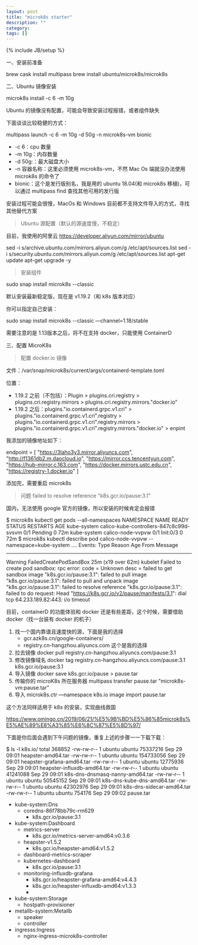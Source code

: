 ```yaml
---
layout: post
title: "microk8s starter"
description: ""
category: 
tags: []
---
```

{% include JB/setup %}

一、安装前准备

brew cask install multipass
brew install ubuntu/microk8s/microk8s


二、Ubuntu 镜像安装

microk8s install -c 6 -m 10g

Ubuntu 的镜像没有配置，可能会导致安装过程报错，或者组件缺失

下面谈谈比较稳健的方式：

multipass launch -c 6 -m 10g -d 50g -n microk8s-vm bionic

- -c 6：cpu 数量
- -m 10g：内存数量
- -d 50g:：最大磁盘大小
- -n 容器名称：这里必须使用 microk8s-vm，不然 Mac Os 端就没办法使用 microk8s 的命令了
- bionic：这个是发行版别名，我是用的 ubuntu 18.04(和 microk8s 移植)，可以通过 multipass find 查找其他可用的发行版

安装过程可能会很慢，MacOs 和 Windows 目前都不支持文件导入的方式，寻找其他替代方案

> Ubuntu 源配置（默认的源速度慢，不稳定）

目前，我使用的阿里云 https://developer.aliyun.com/mirror/ubuntu

sed -i s/archive.ubuntu.com/mirrors.aliyun.com/g /etc/apt/sources.list
sed -i s/security.ubuntu.com/mirrors.aliyun.com/g /etc/apt/sources.list
apt-get update
apt-get  upgrade -y

> 安装组件

sudo snap install microk8s --classic

默认安装最新稳定版，现在是 v1.19.2（和 k8s 版本对应）

你可以指定自己安装：

sudo snap install microk8s --classic —channel=1.18/stable

需要注意的是 1.13版本之后，将不在支持 docker，只能使用 ContainerD

三、配置 MicroK8s

> 配置 docker.io 镜像

文件：/var/snap/microk8s/current/args/containerd-template.toml

位置：
- 1.19.2 之前（不包括）：Plugin > plugins.cri.registry > plugins.cri.registry.mirrors > plugins.cri.registry.mirrors."docker.io”
- 1.19.2 之后：plugins."io.containerd.grpc.v1.cri" >  plugins."io.containerd.grpc.v1.cri".registry > plugins."io.containerd.grpc.v1.cri".registry.mirrors > plugins."io.containerd.grpc.v1.cri".registry.mirrors."docker.io" > enpint


我添加的镜像地址如下：

  endpoint = [
    "https://3laho3y3.mirror.aliyuncs.com",
    "http://f1361db2.m.daocloud.io",
    "https://mirror.ccs.tencentyun.com",
    "https://hub-mirror.c.163.com",
    "https://docker.mirrors.ustc.edu.cn",
    "https://registry-1.docker.io"
  ]

添加完，需要重启 microk8s


> 问题 failed to resolve reference "k8s.gcr.io/pause:3.1"

国内，无法使用 google 官方的镜像，所以安装的时候肯定会报错

$ microk8s kubectl get pods --all-namespaces
NAMESPACE     NAME                                      READY   STATUS     RESTARTS   AGE
kube-system   calico-kube-controllers-847c8c99d-svsvm   0/1     Pending    0          72m
kube-system   calico-node-vvpvw                         0/1     Init:0/3   0          72m
$  microk8s kubectl describe pod calico-node-vvpvw --namespace=kube-system
….
Events:
  Type     Reason                  Age                   From     Message
  ----     ------                  ----                  ----     -------
  Warning  FailedCreatePodSandBox  25m (x19 over 62m)    kubelet  Failed to create pod sandbox: rpc error: code = Unknown desc = failed to get sandbox image "k8s.gcr.io/pause:3.1": failed to pull image "k8s.gcr.io/pause:3.1": failed to pull and unpack image "k8s.gcr.io/pause:3.1": failed to resolve reference "k8s.gcr.io/pause:3.1": failed to do request: Head "https://k8s.gcr.io/v2/pause/manifests/3.1": dial tcp 64.233.189.82:443: i/o timeout

目前，containerD 的功能体验和 docker 还是有些差距，这个时候，需要借助 docker（找一台装有 docker 的机子）

1. 找一个国内靠谱且速度快的源，下面是我的选择
    -  gcr.azk8s.cn/google-containers/
    -  registry.cn-hangzhou.aliyuncs.com 这个是我的选择
2. 拉去镜像
docker pull registry.cn-hangzhou.aliyuncs.com/pause:3.1
3. 修改镜像域名
docker tag registry.cn-hangzhou.aliyuncs.com/pause:3.1 k8s.gcr.io/pause:3.1
4. 导入镜像
docker save k8s.gcr.io/pause > pause.tar
5. 传输你的 microK8s 所在服务器
multipass transfer pause.tar "microk8s-vm:pause.tar"
6. 导入
microk8s.ctr —namespace k8s.io image import pause.tar

这个方法同样适用于 k8s 的安装，实现曲线救国

https://www.omingo.cn/2019/06/21/%E5%9B%BD%E5%86%85microk8s%E5%AE%89%E8%A3%85%E6%8C%87%E5%8D%97/

下面是你后面会遇到下午问题的镜像，重复上述的步骤一一下载下载：

$ ls -l k8s.io/
total 368852
-rw-rw-r-- 1 ubuntu ubuntu  75337216 Sep 29 09:01 heapster-amd64.tar
-rw-rw-r-- 1 ubuntu ubuntu 154733056 Sep 29 09:01 heapster-grafana-amd64.tar
-rw-rw-r-- 1 ubuntu ubuntu  12775936 Sep 29 09:01 heapster-influxdb-amd64.tar
-rw-rw-r-- 1 ubuntu ubuntu  41241088 Sep 29 09:01 k8s-dns-dnsmasq-nanny-amd64.tar
-rw-rw-r-- 1 ubuntu ubuntu  50545152 Sep 29 09:01 k8s-dns-kube-dns-amd64.tar
-rw-rw-r-- 1 ubuntu ubuntu  42302976 Sep 29 09:01 k8s-dns-sidecar-amd64.tar
-rw-rw-r-- 1 ubuntu ubuntu    754176 Sep 29 09:02 pause.tar




- kube-system:Dns
    - coredns-86f78bb79c-rm629
        - k8s.gcr.io/pause:3.1
- kube-system:Dashboard
    - metrics-server
        - k8s.gcr.io/metrics-server-amd64:v0.3.6
    - heapster-v1.5.2
        - k8s.gcr.io/heapster-amd64:v1.5.2
    - dashboard-metrics-scraper
    - kubernetes-dashboard
        - k8s.gcr.io/pause:3.1
    - monitoring-influxdb-grafana
        - k8s.gcr.io/heapster-grafana-amd64:v4.4.3
        - k8s.gcr.io/heapster-influxdb-amd64:v1.3.3
        - 
- kube-system:Storage
    - hostpath-provisioner
- metallb-system:Metallb
    - speaker
    - controller
- ingresss:Ingress
    - nginx-ingress-microk8s-controller

